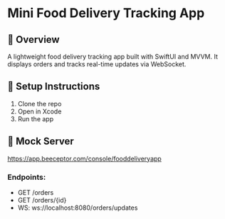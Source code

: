 # Mini Food Delivery Tracking App

## 📱 Overview
A lightweight food delivery tracking app built with SwiftUI and MVVM. It displays orders and tracks real-time updates via WebSocket.

## 🔧 Setup Instructions

1. Clone the repo
2. Open in Xcode
3. Run the app


## 🚀 Mock Server

https://app.beeceptor.com/console/fooddeliveryapp

### Endpoints:

- GET /orders
- GET /orders/{id}
- WS: ws://localhost:8080/orders/updates

